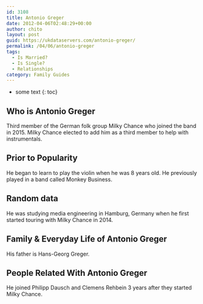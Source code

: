 ```yaml
---
id: 3108
title: Antonio Greger
date: 2012-04-06T02:48:29+00:00
author: chito
layout: post
guid: https://ukdataservers.com/antonio-greger/
permalink: /04/06/antonio-greger
tags:
  - Is Married?
  - Is Single?
  - Relationships
category: Family Guides
---
```


* some text
{: toc}
          
          
## Who is  Antonio Greger
                  
                  
                  
Third member of the German folk group Milky Chance who joined the band in 2015. Milky Chance elected to add him as a third member to help with instrumentals.
                  
                
                
                
## Prior to Popularity 
                  
                  
                  
He began to learn to play the violin when he was 8 years old. He previously played in a band called Monkey Business.
                  
                
                
                
## Random data 
                  
                  
                  
He was studying media engineering in Hamburg, Germany when he first started touring with Milky Chance in 2014.
                  
                
                
                
## Family & Everyday Life of Antonio Greger
                  
                  
                  
His father is Hans-Georg Greger.
                  
                
                
                
## People Related With  Antonio Greger
                  
                  
                  
He joined Philipp Dausch and Clemens Rehbein 3 years after they started Milky Chance.
                  
                
              
            
          
          
          
    
    
  
